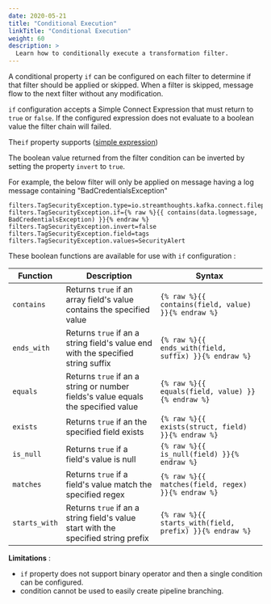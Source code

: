 ```yaml
---
date: 2020-05-21
title: "Conditional Execution"
linkTitle: "Conditional Execution"
weight: 60
description: >
  Learn how to conditionally execute a transformation filter.
---
```


A conditional property `if` can be configured on each filter to determine if that filter should be applied or skipped.
When a filter is skipped, message flow to the next filter without any modification.

`if` configuration accepts a Simple Connect Expression that must return to `true` or `false`.
If the configured expression does not evaluate to a boolean value the filter chain will failed.

The`if` property supports ([simple expression](accessing-data-and-metadata))

The boolean value returned from the filter condition can be inverted by setting the property `invert` to `true`.

For example, the below filter will only be applied on message having a log message containing "BadCredentialsException"

```
filters.TagSecurityException.type=io.streamthoughts.kafka.connect.filepulse.filter.AppendFilter
filters.TagSecurityException.if={% raw %}{{ contains(data.logmessage, BadCredentialsException) }}{% endraw %}
filters.TagSecurityException.invert=false
filters.TagSecurityException.field=tags
filters.TagSecurityException.values=SecurityAlert
```

These boolean functions are available for use with `if` configuration :

| Function      | Description   | Syntax   |
| --------------| --------------|-----------|
| `contains` | Returns `true` if an array field's value contains the specified value  | `{% raw %}{{ contains(field, value) }}{% endraw %}` |
| `ends_with`  | Returns `true` if an a string field's value end with the specified string suffix | `{% raw %}{{ ends_with(field, suffix) }}{% endraw %}` |
| `equals` | Returns `true` if an a string or number fields's value equals the specified value | `{% raw %}{{ equals(field, value) }}{% endraw %}` |
| `exists`  | Returns `true` if an the specified field exists | `{% raw %}{{ exists(struct, field) }}{% endraw %}` |
| `is_null`  | Returns `true` if a field's value is null | `{% raw %}{{ is_null(field) }}{% endraw %}` |
| `matches` | Returns `true` if a field's value match the specified regex | `{% raw %}{{ matches(field, regex) }}{% endraw %}` |
| `starts_with` | Returns `true` if an a string field's value start with the specified string prefix | `{% raw %}{{ starts_with(field, prefix) }}{% endraw %}` |


**Limitations** :
 * `if` property does not support binary operator and then a single condition can be configured.
 * condition cannot be used to easily create pipeline branching.
